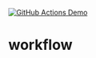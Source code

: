 [![GitHub Actions Demo](https://github.com/guest6379/workflow/actions/workflows/hello.yml/badge.svg)](https://github.com/guest6379/workflow/actions/workflows/hello.yml)
# workflow
